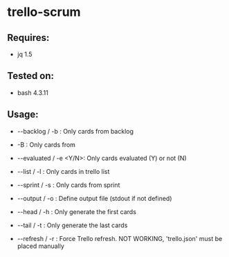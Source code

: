 # trello-scrum

## Requires:
- jq 1.5

## Tested on:
- bash 4.3.11

## Usage:
- --backlog / -b        : Only cards from backlog
- -B <project>          : Only cards from <project>
- --evaluated / -e <Y/N>: Only cards evaluated (Y) or not (N)
- --list / -l <list>    : Only cards in trello list <list>
- --sprint / -s <sprint>: Only cards from sprint <sprint>

- --output / -o <file>  : Define output file <file> (stdout if not defined)
- --head / -h <n>       : Only generate the <n> first cards
- --tail / -t <n>       : Only generate the <n> last cards

- --refresh / -r        : Force Trello refresh. NOT WORKING,
                          'trello.json' must be placed manually

